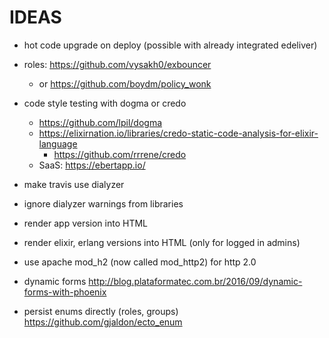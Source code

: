 # IDEAS


- hot code upgrade on deploy (possible with already integrated edeliver)

- roles: https://github.com/vysakh0/exbouncer
  - or https://github.com/boydm/policy_wonk

- code style testing with dogma or credo
  - https://github.com/lpil/dogma
  - https://elixirnation.io/libraries/credo-static-code-analysis-for-elixir-language
    - https://github.com/rrrene/credo
  - SaaS: https://ebertapp.io/

- make travis use dialyzer
- ignore dialyzer warnings from libraries

- render app version into HTML
- render elixir, erlang versions into HTML (only for logged in admins)

- use apache mod_h2 (now called mod_http2) for http 2.0

- dynamic forms http://blog.plataformatec.com.br/2016/09/dynamic-forms-with-phoenix

- persist enums directly (roles, groups) https://github.com/gjaldon/ecto_enum

